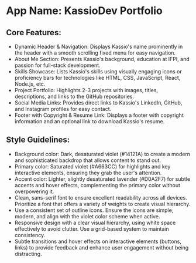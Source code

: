 # **App Name**: KassioDev Portfolio

## Core Features:

- Dynamic Header & Navigation: Displays Kassio's name prominently in the header with a smooth scrolling fixed menu for easy navigation.
- About Me Section: Presents Kassio's background, education at IFPI, and passion for full-stack development.
- Skills Showcase: Lists Kassio's skills using visually engaging icons or proficiency bars for technologies like HTML, CSS, JavaScript, React, Node.js, etc.
- Project Portfolio: Highlights 2-3 projects with images, titles, descriptions, and links to the GitHub repositories.
- Social Media Links: Provides direct links to Kassio's LinkedIn, GitHub, and Instagram profiles for easy contact.
- Footer with Copyright & Resume Link: Displays a footer with copyright information and an optional link to download Kassio's resume.

## Style Guidelines:

- Background color: Dark, desaturated violet (#14121A) to create a modern and sophisticated backdrop that allows content to stand out.
- Primary color: Saturated violet (#A663CC) for highlights and key interactive elements, ensuring they grab the user's attention.
- Accent color: Lighter, slightly desaturated lavender (#D0A2F7) for subtle accents and hover effects, complementing the primary color without overpowering it.
- Clean, sans-serif font to ensure excellent readability across all devices. Prioritize a font that offers a variety of weights to create visual hierarchy.
- Use a consistent set of outline icons. Ensure the icons are simple, modern, and align with the violet color scheme when active.
- Responsive design with a clear visual hierarchy, using white space effectively to avoid clutter. Use a grid-based system to maintain consistency.
- Subtle transitions and hover effects on interactive elements (buttons, links) to provide feedback and enhance user engagement without being distracting.